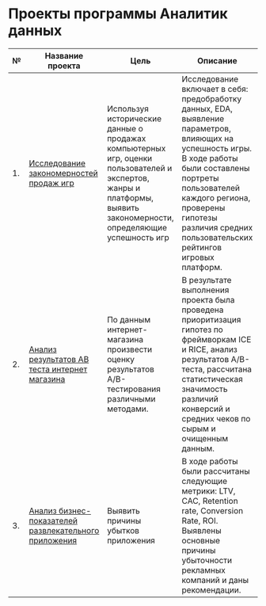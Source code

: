 # Проекты программы Аналитик данных

|  №  | Название проекта | Цель | Описание | Используемые библиотеки |
| --- | ---------------- | ---- | ---------|-------------------------|
| 1.  | [Исследование закономерностей продаж игр](https://github.com/AnastassiaPopova/Yandex_Practicum/tree/main/project_1) | Используя исторические данные о продажах компьютерных игр, оценки пользователей и экспертов, жанры и платформы, выявить закономерности, определяющие успешность игр | Исследование включает в себя: предобработку данных, EDA, выявление параметров, влияющих на успешность игры. В ходе работы были составлены портреты пользователей каждого региона, проверены гипотезы различия средних пользовательских рейтингов игровых платформ. | Pandas, NumPy, Matplotlib, предобработка данных, исследовательский анализ данных, описательная статистика, проверка статистических гипотез |
| 2.  | [Анализ результатов AB теста интернет магазина](https://github.com/AnastassiaPopova/Yandex_Practicum/tree/main/project_2) | По данным интернет-магазина произвести оценку результатов A/B-тестирования различными методами. | В результате выполнения проекта была проведена приоритизация гипотез по фреймворкам ICE и RICE, анализ результатов A/B-теста, рассчитана статистическая значимость различий конверсий и средних чеков по сырым и очищенным данным. | Pandas, Matplotlib, SciPy, A/B-тестирование, проверка статистических гипотез |
| 3.  | [Анализ бизнес-показателей развлекательного приложения](https://github.com/AnastassiaPopova/Yandex_Practicum/tree/main/project_3) | Выявить причины убытков приложения | В ходе работы были рассчитаны следующие метрики: LTV, CAC, Retention rate, Conversion Rate, ROI. Выявлены основные причины убыточности рекламных компаний и даны рекомендации. | Python, Pandas, Matplotlib, когортный анализ, юнит-экономика, продуктовые метрики, Seaborn |

